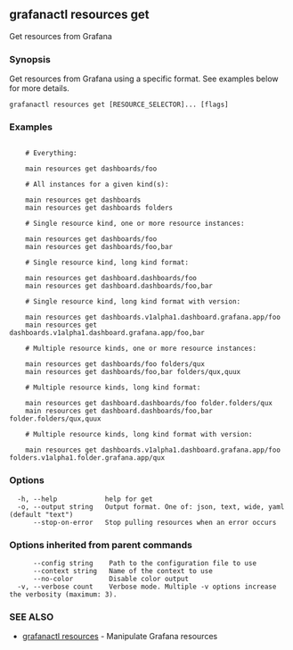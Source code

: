 ## grafanactl resources get

Get resources from Grafana

### Synopsis

Get resources from Grafana using a specific format. See examples below for more details.

```
grafanactl resources get [RESOURCE_SELECTOR]... [flags]
```

### Examples

```

	# Everything:

	main resources get dashboards/foo

	# All instances for a given kind(s):

	main resources get dashboards
	main resources get dashboards folders

	# Single resource kind, one or more resource instances:

	main resources get dashboards/foo
	main resources get dashboards/foo,bar

	# Single resource kind, long kind format:

	main resources get dashboard.dashboards/foo
	main resources get dashboard.dashboards/foo,bar

	# Single resource kind, long kind format with version:

	main resources get dashboards.v1alpha1.dashboard.grafana.app/foo
	main resources get dashboards.v1alpha1.dashboard.grafana.app/foo,bar

	# Multiple resource kinds, one or more resource instances:

	main resources get dashboards/foo folders/qux
	main resources get dashboards/foo,bar folders/qux,quux

	# Multiple resource kinds, long kind format:

	main resources get dashboard.dashboards/foo folder.folders/qux
	main resources get dashboard.dashboards/foo,bar folder.folders/qux,quux

	# Multiple resource kinds, long kind format with version:

	main resources get dashboards.v1alpha1.dashboard.grafana.app/foo folders.v1alpha1.folder.grafana.app/qux
```

### Options

```
  -h, --help            help for get
  -o, --output string   Output format. One of: json, text, wide, yaml (default "text")
      --stop-on-error   Stop pulling resources when an error occurs
```

### Options inherited from parent commands

```
      --config string    Path to the configuration file to use
      --context string   Name of the context to use
      --no-color         Disable color output
  -v, --verbose count    Verbose mode. Multiple -v options increase the verbosity (maximum: 3).
```

### SEE ALSO

* [grafanactl resources](grafanactl_resources.md)	 - Manipulate Grafana resources

